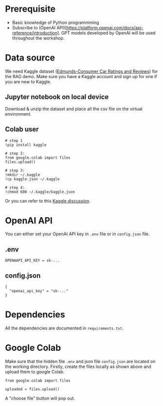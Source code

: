 # Prerequisite
- Basic knowledge of Python programmming
- Subscribe to (OpenAI API)[https://platform.openai.com/docs/api-reference/introduction]. GPT models developed by OpenAI will be used throughout the workshop.

# Data source
We need Kaggle dataset ([Edmunds-Consumer Car Ratings and Reviews](https://www.kaggle.com/datasets/ankkur13/edmundsconsumer-car-ratings-and-reviews)) for the RAG demo. Make sure you have a Kaggle account and sign up for one if you are new to Kaggle.

## Jupyter notebook on local device
Download & unzip the dataset and place all the csv file on the virtual environment.

## Colab user
```
# step 1
!pip install kaggle

# step 2:
from google.colab import files
files.upload()

# step 3:
!mkdir ~/.kaggle
!cp kaggle.json ~/.kaggle

# step 4:
!chmod 600 ~/.kaggle/kaggle.json
```
Or you can refer to this [Kaggle discussion](https://www.kaggle.com/discussions/general/74235).

# OpenAI API
You can either set your OpenAI API key in `.env` file or in `config.json` file.
## .env
```
OPENAAPI_API_KEY = sk-...
```
## config.json
```
{
  "openai_api_key" = "sk-..."
}
```

# Dependencies
All the dependencies are documented in `requirements.txt`.

# Google Colab
Make sure that the hidden file `.env` and json file `config.json` are located on the working directory. Firstly, create the files locally as shown above and upload them to google Colab.
```
from google.colab import files

uploaded = files.upload()
```
A "choose file" button will pop out.
